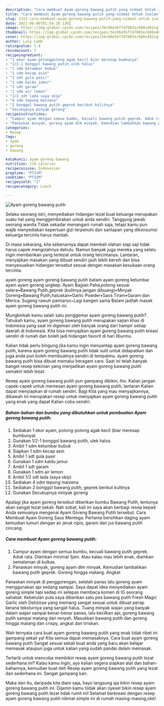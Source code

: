 ```yaml
---
description: "Cara membuat Ayam goreng bawang putih yang nikmat Untuk Jualan"
title: "Cara membuat Ayam goreng bawang putih yang nikmat Untuk Jualan"
slug: 1313-cara-membuat-ayam-goreng-bawang-putih-yang-nikmat-untuk-jualan
date: 2021-06-06T01:54:26.136Z
image: https://img-global.cpcdn.com/recipes/34c06e5bf7d7002e/680x482cq70/ayam-goreng-bawang-putih-foto-resep-utama.jpg
thumbnail: https://img-global.cpcdn.com/recipes/34c06e5bf7d7002e/680x482cq70/ayam-goreng-bawang-putih-foto-resep-utama.jpg
cover: https://img-global.cpcdn.com/recipes/34c06e5bf7d7002e/680x482cq70/ayam-goreng-bawang-putih-foto-resep-utama.jpg
author: Lucy Lamb
ratingvalue: 3.8
reviewcount: 7
recipeingredient:
- "1 ekor ayam potongpotong agak kecil biar meresap bumbunya"
- "1/2-1 bonggol bawang putih ulek halus"
- "1 sdm ketumbar bubuk"
- "1 sdm kecap asin"
- "1 sdt gula pasir"
- "1 sdm kaldu jamur"
- "1 sdt garam"
- "1 sdm air lemon"
- "1/2 sdt lada saya skip"
- "4 sdm tepung maizena"
- "2 bonggol bawang putih geprek berikut kulitnya"
- "Secukupnya minyak goreng"
recipeinstructions:
- "Campur ayam dengan semua bumbu, kecuali bawang putih geprek. Aduk rata. Diamkan minimal 1jam. Atau kalau mau lebih enak, diamkan semalaman di kulkas."
- "Panaskan minyak, goreng ayam dlm minyak. Kemudian tambahkan bawang putih geprek. Goreng hingga matang. Angkat"
categories:
- Resep
tags:
- ayam
- goreng
- bawang

katakunci: ayam goreng bawang 
nutrition: 219 calories
recipecuisine: Indonesian
preptime: "PT31M"
cooktime: "PT32M"
recipeyield: "3"
recipecategory: Lunch

---
```



![Ayam goreng bawang putih](https://img-global.cpcdn.com/recipes/34c06e5bf7d7002e/680x482cq70/ayam-goreng-bawang-putih-foto-resep-utama.jpg)

Selaku seorang istri, menyediakan hidangan lezat buat keluarga merupakan suatu hal yang menggembirakan untuk anda sendiri. Tanggung jawab seorang  wanita Tidak sekadar menangani rumah saja, tetapi kamu pun wajib menyediakan keperluan gizi terpenuhi dan santapan yang dikonsumsi keluarga tercinta harus mantab.

Di masa  sekarang, kita sebenarnya dapat membeli olahan siap saji tidak harus capek mengolahnya dahulu. Namun banyak juga mereka yang selalu ingin memberikan yang terlezat untuk orang tercintanya. Lantaran, menyajikan masakan yang dibuat sendiri jauh lebih bersih dan bisa menyesuaikan hidangan tersebut sesuai dengan masakan kesukaan orang tercinta. 

ayam goreng ayam goreng bawang putih batam ayam goreng ketumbar ayam ayam goreng ungkep. Ayam Bagian Paha,potong sesuai selera•Bawang Putih,geprek (kulitnya jangan dibuang)•Minyak Goreng•Bawang Putih,haluskan•Garlic Powder•Saos Tiram•Garam dan Merica. Sugeng rawuh pamiarso~Lagi kangen sama Batam jadilah masak ayam goreng bawang putih ini.

Mungkinkah kamu salah satu penggemar ayam goreng bawang putih?. Tahukah kamu, ayam goreng bawang putih merupakan sajian khas di Indonesia yang saat ini digemari oleh banyak orang dari hampir setiap daerah di Indonesia. Kita bisa menyajikan ayam goreng bawang putih kreasi sendiri di rumah dan boleh jadi hidangan favorit di hari liburmu.

Kalian tidak perlu bingung jika kamu ingin menyantap ayam goreng bawang putih, karena ayam goreng bawang putih tidak sulit untuk didapatkan dan juga anda pun boleh membuatnya sendiri di tempatmu. ayam goreng bawang putih bisa dibuat memalui beragam cara. Saat ini telah banyak banget resep kekinian yang menjadikan ayam goreng bawang putih semakin lebih lezat.

Resep ayam goreng bawang putih pun gampang dibikin, lho. Kalian jangan capek-capek untuk memesan ayam goreng bawang putih, lantaran Kalian dapat menyiapkan di rumah sendiri. Bagi Kita yang mau menyajikannya, dibawah ini merupakan resep untuk menyajikan ayam goreng bawang putih yang enak yang dapat Kalian coba sendiri.

<!--inarticleads1-->

##### Bahan-bahan dan bumbu yang dibutuhkan untuk pembuatan Ayam goreng bawang putih:

1. Sediakan 1 ekor ayam, potong-potong agak kecil (biar meresap bumbunya)
1. Gunakan 1/2-1 bonggol bawang putih, ulek halus
1. Ambil 1 sdm ketumbar bubuk
1. Siapkan 1 sdm kecap asin
1. Ambil 1 sdt gula pasir
1. Gunakan 1 sdm kaldu jamur
1. Ambil 1 sdt garam
1. Gunakan 1 sdm air lemon
1. Ambil 1/2 sdt lada (saya skip)
1. Sediakan 4 sdm tepung maizena
1. Sediakan 2 bonggol bawang putih, geprek berikut kulitnya
1. Gunakan Secukupnya minyak goreng


Apalagi jika ayam goreng tersebut diberikan bumbu Bawang Putih, tentunya akan sangat lezat sekali. Nah sobat, kali ini saya akan berbagi resep kepad Anda semuanya mengenai Ayam Goreng Bawang Putih tersebut. Cara Membuat Ayam Goreng Saus Mentega. Pertama bersihkan daging ayam kemudian lumuri dengan air jeruk nipis, garam dan jus bawang putih cincang. 

<!--inarticleads2-->

##### Cara membuat Ayam goreng bawang putih:

1. Campur ayam dengan semua bumbu, kecuali bawang putih geprek. Aduk rata. Diamkan minimal 1jam. Atau kalau mau lebih enak, diamkan semalaman di kulkas.
1. Panaskan minyak, goreng ayam dlm minyak. Kemudian tambahkan bawang putih geprek. Goreng hingga matang. Angkat


Panaskan minyak di penggorengan, setelah panas lalu goreng ayam menggunakan api sedang sampai. Saya dapat idea menyediakan ayam goreng simple tapi sedap ini selepas membaca komen di IG seorang sahabat. Kebetulan pula saya diberikan satu pes bawang putih Fresh Magic Garlic oleh Deliziose yang memang sangat sesuai untuk dibuat perap kerana teksturnya yang sangat halus. Tuang minyak wajan yang banyak dalam wajan sampai benar-benar panas, lalu kecilkan api, goreng bawang putih sampai matang dan renyah. Masukkan bawang putih dan goreng hingga matang dan crispy, angkat dan tiriskan. 

Wah ternyata cara buat ayam goreng bawang putih yang enak tidak ribet ini gampang sekali ya! Kita semua dapat memasaknya. Cara buat ayam goreng bawang putih Sangat sesuai sekali buat anda yang baru akan belajar memasak ataupun juga untuk kalian yang sudah pandai dalam memasak.

Tertarik untuk mencoba membikin resep ayam goreng bawang putih lezat sederhana ini? Kalau kamu ingin, ayo kalian segera siapkan alat dan bahan-bahannya, kemudian buat deh Resep ayam goreng bawang putih yang lezat dan sederhana ini. Sangat gampang kan. 

Maka dari itu, daripada kita diam saja, hayo langsung aja bikin resep ayam goreng bawang putih ini. Dijamin kamu tiidak akan nyesel bikin resep ayam goreng bawang putih lezat tidak rumit ini! Selamat berkreasi dengan resep ayam goreng bawang putih nikmat simple ini di rumah masing-masing,oke!.

